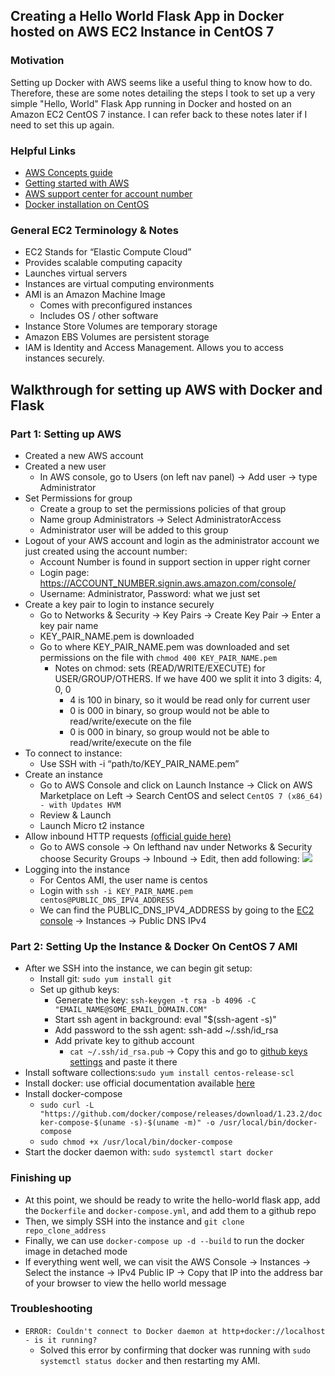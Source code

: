 ## Creating a Hello World Flask App in Docker hosted on AWS EC2 Instance in CentOS 7

### Motivation 
Setting up Docker with AWS seems like a useful thing to know how to do. Therefore, these are some notes detailing the steps I took to set up a very simple "Hello, World" Flask App running in Docker and hosted on an Amazon EC2 CentOS 7 instance. I can refer back to these notes later if I need to set this up again.

### Helpful Links

* [AWS Concepts guide](https://docs.aws.amazon.com/AWSEC2/latest/UserGuide/concepts.html)
* [Getting started with AWS](https://docs.aws.amazon.com/AWSEC2/latest/UserGuide/get-set-up-for-amazon-ec2.html)
* [AWS support center for account number](https://console.aws.amazon.com/support/home?region=us-east-2)
* [Docker installation on CentOS](https://docs.docker.com/install/linux/docker-ce/centos/)

### General EC2 Terminology & Notes
* EC2 Stands for “Elastic Compute Cloud”
* Provides scalable computing capacity
* Launches virtual servers
* Instances are virtual computing environments
* AMI is an Amazon Machine Image
  * Comes with preconfigured instances 
  * Includes OS / other software
* Instance Store Volumes are temporary storage
* Amazon EBS Volumes are persistent storage
* IAM is Identity and Access Management. Allows you to access instances securely.

## Walkthrough for setting up AWS with Docker and Flask

### Part 1: Setting up AWS 
* Created a new AWS account
* Created a new user 
  * In AWS console, go to Users (on left nav panel) → Add user → type Administrator
* Set Permissions for group
  * Create a group to set the permissions policies of that group
  * Name group Administrators → Select AdministratorAccess
  * Administrator user will be added to this group
* Logout of your AWS account and login as the administrator account we just created using the account number: 
  * Account Number is found in support section in upper right corner
  * Login page: https://ACCOUNT_NUMBER.signin.aws.amazon.com/console/
  * Username: Administrator, Password: what we just set
* Create a key pair to login to instance securely
  * Go to Networks & Security → Key Pairs → Create Key Pair → Enter a key pair name
  * KEY_PAIR_NAME.pem is downloaded
  * Go to where KEY_PAIR_NAME.pem was downloaded and set permissions on the file with `chmod 400 KEY_PAIR_NAME.pem`
    * Notes on chmod: sets (READ/WRITE/EXECUTE) for USER/GROUP/OTHERS. If we have 400 we split it into 3 digits: 4, 0, 0
      * 4 is 100 in binary, so it would be read only for current user
      * 0 is 000 in binary, so group would not be able to read/write/execute on the file
      * 0 is 000 in binary, so group would not be able to read/write/execute on the file
* To connect to instance:
  * Use SSH with -i “path/to/KEY_PAIR_NAME.pem”
* Create an instance
  * Go to AWS Console and click on Launch Instance → Click on AWS Marketplace on Left → Search CentOS and select `CentOS 7 (x86_64) - with Updates HVM`
  * Review & Launch
  * Launch Micro t2 instance
* Allow inbound HTTP requests [(official guide here)](https://docs.aws.amazon.com/AWSEC2/latest/UserGuide/authorizing-access-to-an-instance.html)
  * Go to AWS console → On lefthand nav under Networks & Security choose Security Groups → Inbound → Edit, then add following:
  ![](https://i.imgur.com/WYEN75N.png)
* Logging into the instance
  * For Centos AMI, the user name is centos
  * Login with `ssh -i KEY_PAIR_NAME.pem centos@PUBLIC_DNS_IPV4_ADDRESS`
  * We can find the PUBLIC_DNS_IPV4_ADDRESS by going to the [EC2 console](https://us-east-2.console.aws.amazon.com/ec2/v2/home?region=us-east-2) → Instances → Public DNS IPv4
  

### Part 2: Setting Up the Instance & Docker On CentOS 7 AMI
* After we SSH into the instance, we can begin git setup:
  * Install git: `sudo yum install git`
  * Set up github keys: 
    * Generate the key: `ssh-keygen -t rsa -b 4096 -C "EMAIL_NAME@SOME_EMAIL_DOMAIN.COM"`
    * Start ssh agent in background: eval "$(ssh-agent -s)"
    * Add password to the ssh agent: ssh-add ~/.ssh/id_rsa
    * Add private key to github account
      * `cat ~/.ssh/id_rsa.pub` → Copy this and go to [github keys settings](https://github.com/settings/keys) and paste it there
* Install software collections:`sudo yum install centos-release-scl`
* Install docker: use official documentation available [here](https://docs.docker.com/install/linux/docker-ce/centos/)
* Install docker-compose
  * `sudo curl -L "https://github.com/docker/compose/releases/download/1.23.2/docker-compose-$(uname -s)-$(uname -m)" -o /usr/local/bin/docker-compose`
  * `sudo chmod +x /usr/local/bin/docker-compose`
* Start the docker daemon with: `sudo systemctl start docker`

### Finishing up
* At this point, we should be ready to write the hello-world flask app, add the `Dockerfile` and `docker-compose.yml`, and add them to a github repo
* Then, we simply SSH into the instance and `git clone repo_clone_address` 
* Finally, we can use `docker-compose up -d --build` to run the docker image in detached mode
* If everything went well, we can visit the AWS Console → Instances → Select the instance → IPv4 Public IP → Copy that IP into the address bar of your browser to view the hello world message

### Troubleshooting
* `ERROR: Couldn't connect to Docker daemon at http+docker://localhost - is it running?`
  * Solved this error by confirming that docker was running with `sudo systemctl status docker` and then restarting my AMI.
